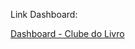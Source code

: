 Link Dashboard:

[Dashboard - Clube do Livro](https://app.powerbi.com/view?r=eyJrIjoiNWQ4NzBlNGQtNmFmZC00Y2FkLThlOWQtZjc2Y2YwNTM1MDc2IiwidCI6IjEyMjExZGI2LWZiMWEtNDUwNi1iYjc2LWU5NWI3YTE0NTNiYyJ9)